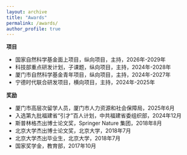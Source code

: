 ```yaml
---
layout: archive
title: "Awards"
permalink: /awards/
author_profile: true
---
```



**项目**
* 国家自然科学基金面上项目，纵向项目，主持，2026年-2029年
* 科技部重点研发计划，子课题，纵向项目，主持，2024年-2028年
* 厦门市自然科学基金青年项目，纵向项目，主持，2024年-2027年
* 宁德时代联合研发项目，横向项目，主持，2024年-2025年


**奖励**
* 厦门市高层次留学人员，厦门市人力资源和社会保障局，2025年6月
* 入选第九批福建省“引才”百人计划，中共福建省委组织部，2024年12月
* 斯普林格杰出博士论文奖，Springer Nature 集团，2018年8月
* 北京大学杰出博士论文奖，北京大学，2018年7月
* 北京大学杰出毕业生，北京大学，2018年7月
* 国家奖学金，教育部，2017年10月



